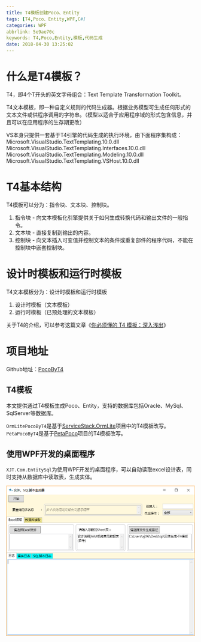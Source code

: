 ```yaml
---
title: T4模板创建Poco、Entity
tags: [T4,Poco、Entity,WPF,C#]
categories: WPF
abbrlink: 5e9ae70c
keywords: T4,Poco,Entity,模板,代码生成
date: 2018-04-30 13:25:02
---
```


# 什么是T4模板？

T4，即4个T开头的英文字母组合：Text Template Transformation Toolkit。

T4文本模板，即一种自定义规则的代码生成器。根据业务模型可生成任何形式的文本文件或供程序调用的字符串。（模型以适合于应用程序域的形式包含信息，并且可以在应用程序的生存期更改）

VS本身只提供一套基于T4引擎的代码生成的执行环境，由下面程序集构成：
Microsoft.VisualStudio.TextTemplating.10.0.dll
Microsoft.VisualStudio.TextTemplating.Interfaces.10.0.dll
Microsoft.VisualStudio.TextTemplating.Modeling.10.0.dll
Microsoft.VisualStudio.TextTemplating.VSHost.10.0.dll
<!-- more -->
# T4基本结构
T4模板可以分为：指令块、文本块、控制块。

1. 指令块 - 向文本模板化引擎提供关于如何生成转换代码和输出文件的一般指令。
2. 文本块 - 直接复制到输出的内容。
3. 控制块 - 向文本插入可变值并控制文本的条件或重复部件的程序代码，不能在控制块中嵌套控制块。 
 
# 设计时模板和运行时模板
T4文本模板分为：设计时模板和运行时模板
1. 设计时模板（文本模板）
2. 运行时模板（已预处理的文本模板）   

关于T4的介绍，可以参考这篇文章《[你必须懂的 T4 模板：深入浅出][1]》

# 项目地址

Github地址：[PocoByT4][2]

## T4模板
本文提供通过T4模板生成Poco、Entity，支持的数据库包括Oracle、MySql、SqlServer等数据库。

`OrmLitePocoByT4`是基于[ServiceStack.OrmLite][3]项目中的T4模板改写。
`PetaPocoByT4`是基于[PetaPoco][4]项目的T4模板改写。

## 使用WPF开发的桌面程序

`XJT.Com.EntitySql`为使用WPF开发的桌面程序，可以自动读取excel设计表，同时支持从数据库中读取表，生成实体。

<img src="https://github.com/xjt927/filerepository/blob/master/1525052216(1).jpg?raw=true" height="400">


  [1]: http://www.cnblogs.com/heyuquan/archive/2012/07/26/2610959.html
  [2]: https://github.com/xjt927/PocoByT4
  [3]: https://github.com/ServiceStack/ServiceStack.OrmLite
  [4]: https://github.com/CollaboratingPlatypus/PetaPoco